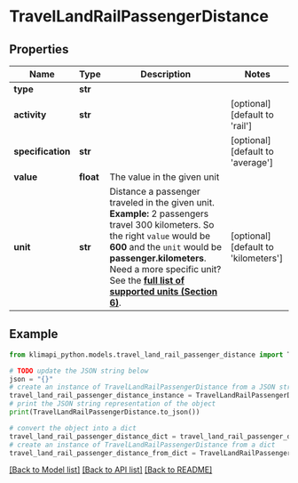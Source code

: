 # TravelLandRailPassengerDistance


## Properties

Name | Type | Description | Notes
------------ | ------------- | ------------- | -------------
**type** | **str** |  | 
**activity** | **str** |  | [optional] [default to 'rail']
**specification** | **str** |  | [optional] [default to 'average']
**value** | **float** | The value in the given unit | 
**unit** | **str** | Distance a passenger traveled in the given unit.    **Example:** 2 passengers travel 300 kilometers. So the right `value` would be **600** and the `unit` would be **passenger.kilometers**.    Need a more specific unit? See the **[full list of supported units (Section 6)](https://convert.js.org/types/_unitsbymeasureraw)**. | [optional] [default to 'kilometers']

## Example

```python
from klimapi_python.models.travel_land_rail_passenger_distance import TravelLandRailPassengerDistance

# TODO update the JSON string below
json = "{}"
# create an instance of TravelLandRailPassengerDistance from a JSON string
travel_land_rail_passenger_distance_instance = TravelLandRailPassengerDistance.from_json(json)
# print the JSON string representation of the object
print(TravelLandRailPassengerDistance.to_json())

# convert the object into a dict
travel_land_rail_passenger_distance_dict = travel_land_rail_passenger_distance_instance.to_dict()
# create an instance of TravelLandRailPassengerDistance from a dict
travel_land_rail_passenger_distance_from_dict = TravelLandRailPassengerDistance.from_dict(travel_land_rail_passenger_distance_dict)
```
[[Back to Model list]](../README.md#documentation-for-models) [[Back to API list]](../README.md#documentation-for-api-endpoints) [[Back to README]](../README.md)


